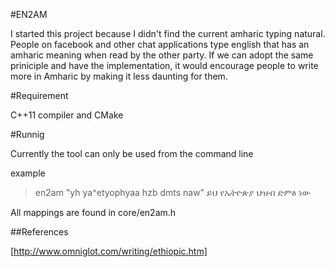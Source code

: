 
#EN2AM

I started this project because I didn't find the current amharic typing natural.
People on facebook and other chat applications type english that has an amharic
meaning when read by the other party. If we can adopt the same priniciple and
have the implementation, it would encourage people to write more in Amharic
by making it less daunting for them.

#Requirement

C++11 compiler and CMake

#Runnig

Currently the tool can only be used from the command line

example

>en2am  "yh ya^etyophyaa hzb dmts naw"
>ይህ የኤትዮጵያ ህዝብ ድምፅ ነው 

All mappings are found in core/en2am.h

##References

[http://www.omniglot.com/writing/ethiopic.htm]
